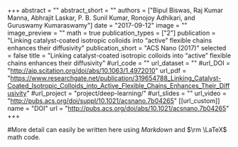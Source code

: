 +++
abstract = ""
abstract_short = ""
authors = ["Bipul Biswas, Raj Kumar Manna, Abhrajit Laskar, P. B. Sunil Kumar, Ronojoy Adhikari, and Guruswamy Kumaraswamy"]
date = "2017-09-12"
image = ""
image_preview = ""
math = true
publication_types = ["2"]
publication = "Linking catalyst-coated isotropic colloids into “active” flexible chains enhances their diffusivity"
publication_short = "ACS Nano (2017)"
selected = false
title = "Linking catalyst-coated isotropic colloids into “active” flexible chains enhances their diffusivity"
#url_code = ""
url_dataset = ""
#url_DOI = "http://aip.scitation.org/doi/abs/10.1063/1.4972010"
url_pdf = "https://www.researchgate.net/publication/319654788_Linking_Catalyst-Coated_Isotropic_Colloids_into_Active_Flexible_Chains_Enhances_Their_Diffusivity"
#url_project = "project/deep-learning/"
#url_slides = ""
url_video = "http://pubs.acs.org/doi/suppl/10.1021/acsnano.7b04265"
[[url_custom]]
    name = "DOI"
    url = "http://pubs.acs.org/doi/abs/10.1021/acsnano.7b04265"
+++

#More detail can easily be written here using *Markdown* and $\rm \LaTeX$ math code.
